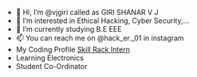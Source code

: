 - 👋 Hi, I’m @vjgiri called as GIRI SHANAR V J
- 👀 I’m interested in Ethical Hacking, Cyber Security,... 
- 🌱 I’m currently studying B.E EEE
- 📫 You can reach me on @hack_er._01 in instagram
- My Coding Profile <a href="http://www.skillrack.com/profile/376570/vjgiri">Skill Rack Intern</a>
- Learning Electronics
- Student Co-Ordinator
<!---
vjgiri/vjgiri is a ✨ special ✨ repository because its `README.md` (this file) appears on your GitHub profile.
You can click the Preview link to take a look at your changes.
--->


